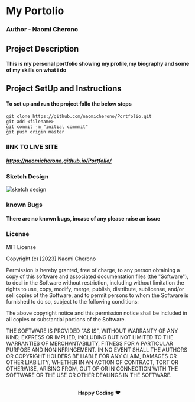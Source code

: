 
# My Portolio
### Author - Naomi Cherono

## Project Description
#### This is my personal portfolio showing my profile,my biography and some of my skills on what i do

## Project SetUp and Instructions
#### To set up and run the project follo the below steps

```
git clone https://github.com/naomicherono/Portfolio.git
git add <filename>
git commit -m "initial commmit"
git push origin master
````

### lINK TO LIVE SITE
##### https://naomicherono.github.io/Portfolio/

### Sketch Design

![sketch design](https://user-images.githubusercontent.com/132652298/236680322-439cd039-e508-4ba8-b3d2-a661d80b6561.jpg)

### known Bugs
#### There are no known bugs, incase of any please raise an issue
### License
MIT License

Copyright (c) [2023] Naomi Cherono

Permission is hereby granted, free of charge, to any person obtaining a copy
of this software and associated documentation files (the "Software"), to deal
in the Software without restriction, including without limitation the rights
to use, copy, modify, merge, publish, distribute, sublicense, and/or sell
copies of the Software, and to permit persons to whom the Software is
furnished to do so, subject to the following conditions:

The above copyright notice and this permission notice shall be included in all
copies or substantial portions of the Software.

THE SOFTWARE IS PROVIDED "AS IS", WITHOUT WARRANTY OF ANY KIND, EXPRESS OR
IMPLIED, INCLUDING BUT NOT LIMITED TO THE WARRANTIES OF MERCHANTABILITY,
FITNESS FOR A PARTICULAR PURPOSE AND NONINFRINGEMENT. IN NO EVENT SHALL THE
AUTHORS OR COPYRIGHT HOLDERS BE LIABLE FOR ANY CLAIM, DAMAGES OR OTHER
LIABILITY, WHETHER IN AN ACTION OF CONTRACT, TORT OR OTHERWISE, ARISING FROM,
OUT OF OR IN CONNECTION WITH THE SOFTWARE OR THE USE OR OTHER DEALINGS IN THE
SOFTWARE.

<p align="center">
  <br>
  <strong>Happy Coding</strong> ❤️
</p>
